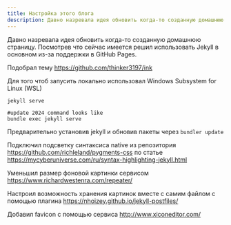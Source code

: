 ```yaml
---
title: Настройка этого блога
description: Давно назревала идея обновить когда-то созданную домашнюю страницу. Посмотрев что сейчас имеется решил использовать Jekyll
---
```


Давно назревала идея обновить когда-то созданную домашнюю страницу. Посмотрев что сейчас имеется решил использовать Jekyll в основном из-за поддержки в GitHub Pages.

Подобрал тему <https://github.com/thinker3197/ink>

Для того чтоб запусить локально использовал Windows Subsystem for Linux (WSL)
```
jekyll serve

#update 2024 command looks like
bundle exec jekyll serve
```
Предварительно установив jekyll и обновив пакеты через `bundler update`

Подключил подсветку синтаксиса native из репозитория <https://github.com/richleland/pygments-css> по статье <https://mycyberuniverse.com/ru/syntax-highlighting-jekyll.html>

Уменьшил размер фоновой картинки сервисом <https://www.richardwestenra.com/repeater/>

Настроил возможность хранения картинок вместе с самим файлом с помощью плагина <https://nhoizey.github.io/jekyll-postfiles/> 

Добавил favicon с помощью сервиса <http://www.xiconeditor.com/>